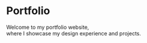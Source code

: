 # Portfolio
Welcome to my portfolio website, 
<br>
where I showcase my design experience and projects.
